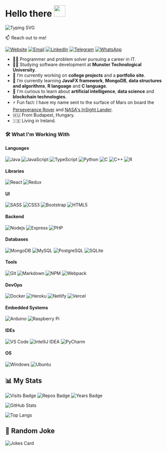 # Hello there <img src="https://media.giphy.com/media/hvRJCLFzcasrR4ia7z/giphy.gif" height="36">

![Typing SVG](https://readme-typing-svg.herokuapp.com/?lines=I'm+Richárd+Szilágyi.;I+write+software+and+create+websites.)

📫 Reach out to me!

[![Website](https://img.shields.io/badge/szpr.dev-04123B?style=flat-square)](http://szpr.dev)
[![Email](https://img.shields.io/badge/github@szpr.dev-04123B?style=flat-square&logo=protonmail&logoColor=58588C)](mailto:github@szpr.dev?subject=%20New%20message%20sent%20on%20Github)
[![LinkedIn](https://img.shields.io/badge/szpatrikrichard-04123B?style=flat-square&logo=linkedin&logoColor=0077B5)](https://www.linkedin.com/in/szpatrikrichard)
[![Telegram](https://img.shields.io/badge/szpricky-04123B?style=flat-square&logo=telegram&logoColor=2CA5E0)](https://t.me/szpricky)
[![WhatsApp](https://img.shields.io/badge/WhatsApp-04123B?style=flat-square&logo=whatsapp&logoColor=25D366)](https://wa.link/eo5r84)

- 👨‍💻 Programmer and problem solver pursuing a career in IT.
- 👨‍🎓 Studying software development at **Munster Technological University**.
- 🔭 I’m currently working on **college projects** and a **portfolio site**.
- 🌱 I’m currently learning **JavaFX framework**, **MongoDB**, **data structures and algorithms**, **R language** and **C language**.
- 🤔 I'm curious to learn about **artificial intelligence**, **data science** and **blockchain technologies**.
- ⚡ Fun fact: I have my name sent to the surface of Mars on board the [Perseverance Rover](https://mars.nasa.gov/participate/send-your-name/mars2020/certificate/736069507821) and [NASA's InSight Lander](https://mars.nasa.gov/participate/send-your-name/insight/?cn=356002512018).
- 🇭🇺 From Budapest, Hungary.
- 🇮🇪 Living in Ireland.

### 🛠️ What I'm Working With

#### Languages

![Java](https://img.shields.io/badge/Java-04123B?style=for-the-badge&logo=java&logoColor=F89917)
![JavaScript](https://img.shields.io/badge/JavaScript-04123B?style=for-the-badge&logo=javascript&logoColor=F7E018)
![TypeScript](https://img.shields.io/badge/TypeScript-04123B?style=for-the-badge&logo=typescript&logoColor=3178C6)
![Python](https://img.shields.io/badge/Python-04123B?style=for-the-badge&logo=python&logoColor=14354C)
![C](https://img.shields.io/badge/C-04123B?style=for-the-badge&logo=c%2B%2B&logoColor=00599D)
![C++](https://img.shields.io/badge/C%2B%2B-04123B?style=for-the-badge&logo=c%2B%2B&logoColor=00599D)
![R](https://img.shields.io/badge/R-04123B?style=for-the-badge&logo=r&logoColor=276DC3)

#### Libraries

![React](https://img.shields.io/badge/React-04123B?style=for-the-badge&logo=react&logoColor=61DAFB)
![Redux](https://img.shields.io/badge/Redux-04123B?style=for-the-badge&logo=redux&logoColor=7248B6)

#### UI

![SASS](https://img.shields.io/badge/SASS-04123B?style=for-the-badge&logo=sass&logoColor=C76395)
![CSS3](https://img.shields.io/badge/CSS3-04123B?style=for-the-badge&logo=css3&logoColor=264DE4)
![Bootstrap](https://img.shields.io/badge/Bootstrap-04123B?style=for-the-badge&logo=bootstrap&logoColor=8511FA)
![HTML5](https://img.shields.io/badge/HTML5-04123B?style=for-the-badge&logo=html5&logoColor=D35836)

#### Backend

![Nodejs](https://img.shields.io/badge/NodeJS-04123B?style=for-the-badge&logo=Node.js&logoColor=689F63)
![Express](https://img.shields.io/badge/Express-04123B?style=for-the-badge&logo=express&logoColor=515151)
![PHP](https://img.shields.io/badge/PHP-04123B?style=for-the-badge&logo=php&logoColor=787CB4)

#### Databases

![MongoDB](https://img.shields.io/badge/MongoDB-04123B?style=for-the-badge&logo=mongodb&logoColor=00684A)
![MySQL](https://img.shields.io/badge/MySQL-04123B?style=for-the-badge&logo=mysql&logoColor=00618A)
![PostgreSQL](https://img.shields.io/badge/PostgreSQL-04123B?style=for-the-badge&logo=postgresql&logoColor=316192)
![SQLite](https://img.shields.io/badge/SQLite-04123B?style=for-the-badge&logo=sqlite&logoColor=07405E)

#### Tools
![Git](https://img.shields.io/badge/Git-04123B?style=for-the-badge&logo=git&logoColor=F05030)
![Markdown](https://img.shields.io/badge/Markdown-04123B?style=for-the-badge&logo=markdown&logoColor=23A2E3)
![NPM](https://img.shields.io/badge/NPM-04123B?style=for-the-badge&logo=npm&logoColor=C13534)
![Webpack](https://img.shields.io/badge/Webpack-04123B?style=for-the-badge&logo=webpack&logoColor=1C78C0)

#### DevOps
![Docker](https://img.shields.io/badge/Docker-04123B?style=for-the-badge&logo=docker&logoColor=#2392E6)
![Heroku](https://img.shields.io/badge/Heroku-04123B?style=for-the-badge&logo=heroku&logoColor=430098)
![Netlify](https://img.shields.io/badge/Netlify-04123B?style=for-the-badge&logo=netlify&logoColor=23BDAE)
![Vercel](https://img.shields.io/badge/-Vercel-04123B?style=for-the-badge&logo=vercel&logoColor=FFFFFF)

#### Embedded Systems

![Arduino](https://img.shields.io/badge/Arduino-04123B?style=for-the-badge&logo=arduino&logoColor=12989E)
![Raspberry Pi](https://img.shields.io/badge/Raspberry_Pi-04123B?style=for-the-badge&logo=raspberry-pi&logoColor=CE1D56)

#### IDEs

![VS Code](https://img.shields.io/badge/VSCode-04123B?style=for-the-badge&logo=visual-studio-code&logoColor=1E97E9)
![IntelliJ IDEA](https://img.shields.io/badge/IntelliJ_IDEA-04123B?style=for-the-badge&logo=intellij-idea&logoColor=FE2D5D)
![PyCharm](https://img.shields.io/badge/PyCharm-04123B?style=for-the-badge&logo=pycharm&logoColor=1DD390)

#### OS

![Windows](https://img.shields.io/badge/Windows-04123B?style=for-the-badge&logo=windows&logoColor=0078D6)
![Ubuntu](https://img.shields.io/badge/Ubuntu-04123B?style=for-the-badge&logo=ubuntu&logoColor=E95420)

## 📊 My Stats

![Visits Badge](https://badges.pufler.dev/visits/szpricky/szpricky?style=flat-square&color=010C2B&labelColor=04123B)
![Repos Badge](https://badges.pufler.dev/repos/szpricky?style=flat-square&color=010C2B&labelColor=04123B)
![Years Badge](https://badges.pufler.dev/years/szpricky?style=flat-square&color=010C2B&labelColor=04123B)

![GitHub Stats](https://github-readme-stats.vercel.app/api?username=szpricky&show_icons=true&theme=radical)

![Top Langs](https://github-readme-stats.vercel.app/api/top-langs/?username=szpricky&layout=compact&theme=radical)

<!-- Repos:
[![Readme Card](https://github-readme-stats.vercel.app/api/pin/?username=szpricky&repo=guestbook-api)](https://github.com/szpricky/guestbook-api)
-->

## 🤡 Random Joke

![Jokes Card](https://readme-jokes.vercel.app/api)
